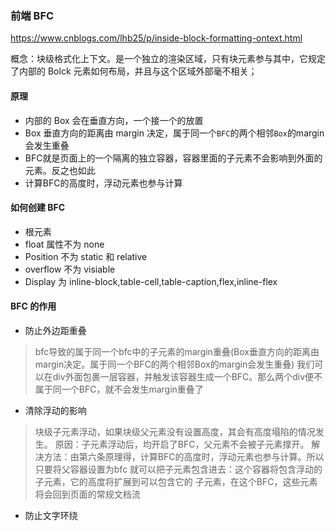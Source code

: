 ### 前端 BFC

https://www.cnblogs.com/lhb25/p/inside-block-formatting-ontext.html

概念：块级格式化上下文。是一个独立的渲染区域，只有块元素参与其中，它规定了内部的 Bolck 元素如何布局，并且与这个区域外部毫不相关；

#### 原理

* 内部的 Box 会在垂直方向，一个接一个的放置
* Box 垂直方向的距离由 margin 决定，属于同一个`BFC`的两个相邻`Box`的margin会发生重叠
* BFC就是页面上的一个隔离的独立容器，容器里面的子元素不会影响到外面的元素。反之也如此
* 计算BFC的高度时，浮动元素也参与计算

#### 如何创建 BFC

* 根元素
* float 属性不为 none
* Position 不为 static 和 relative
* overflow 不为 visiable
* Display 为 inline-block,table-cell,table-caption,flex,inline-flex

#### BFC 的作用

* 防止外边距重叠

> bfc导致的属于同一个bfc中的子元素的margin重叠(Box垂直方向的距离由margin决定。属于同一个BFC的两个相邻Box的margin会发生重叠)
> 我们可以在div外面包裹一层容器，并触发该容器生成一个BFC。那么两个div便不属于同一个BFC，就不会发生margin重叠了
>

* 清除浮动的影响

> 块级子元素浮动，如果块级父元素没有设置高度，其会有高度塌陷的情况发生。
> 原因：子元素浮动后，均开启了BFC，父元素不会被子元素撑开。
> 解决方法：由第六条原理得，计算BFC的高度时，浮动元素也参与计算。所以只要将父容器设置为bfc
> 就可以把子元素包含进去：这个容器将包含浮动的子元素，它的高度将扩展到可以包含它的
> 子元素，在这个BFC，这些元素将会回到页面的常规文档流
>

* 防止文字环绕